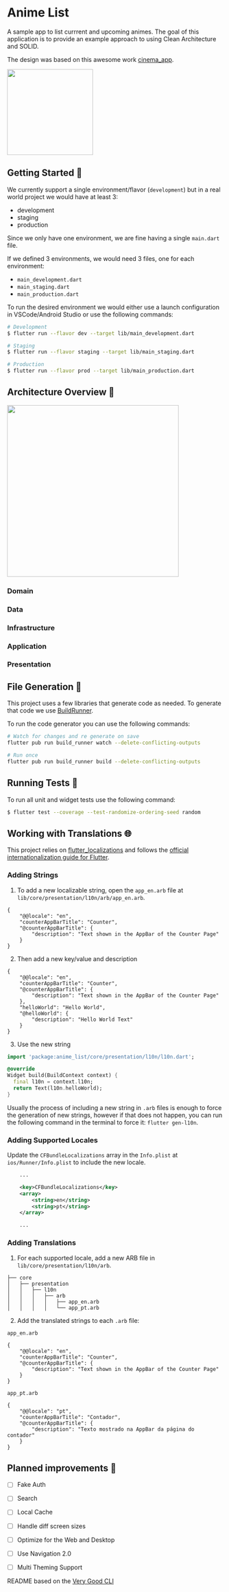 # Anime List

A sample app to list currrent and upcoming animes. 
The goal of this application is to provide an example approach to using Clean Architecture and SOLID.

The design was based on this awesome work [cinema_app].

<img src="https://user-images.githubusercontent.com/9071263/133199727-b708b1a3-6956-4f75-8325-255f3cdb035c.png" width="200"/>


## Getting Started 🚀

We currently support a single environment/flavor (`development`) but in a real world project we would 
have at least 3:

- development
- staging
- production

Since we only have one environment, we are fine having a single `main.dart` file.

If we defined 3 environments, we would need 3 files, one for each environment:
- `main_development.dart`
- `main_staging.dart`
- `main_production.dart`

To run the desired environment we would either use a launch configuration in VSCode/Android Studio or use the following commands:

```sh
# Development
$ flutter run --flavor dev --target lib/main_development.dart

# Staging
$ flutter run --flavor staging --target lib/main_staging.dart

# Production
$ flutter run --flavor prod --target lib/main_production.dart
```

## Architecture Overview 🧮

<img src="https://user-images.githubusercontent.com/9071263/133200855-3bbd356f-a7a9-4296-9dd8-77386fc0f35e.jpg" width="400"/>

### Domain

### Data

### Infrastructure

### Application

### Presentation

## File Generation 🤖

This project uses a few libraries that generate code as needed. To generate that code we use [BuildRunner](https://pub.dev/packages/build_runner). 

To run the code generator you can use the following commands:

```sh
# Watch for changes and re generate on save
flutter pub run build_runner watch --delete-conflicting-outputs

# Run once
flutter pub run build_runner build --delete-conflicting-outputs
```

## Running Tests 🧪

To run all unit and widget tests use the following command:

```sh
$ flutter test --coverage --test-randomize-ordering-seed random
```

## Working with Translations 🌐

This project relies on [flutter_localizations][flutter_localizations_link] and follows the [official internationalization guide for Flutter][internationalization_link].

### Adding Strings

1. To add a new localizable string, open the `app_en.arb` file at `lib/core/presentation/l10n/arb/app_en.arb`.

```arb
{
    "@@locale": "en",
    "counterAppBarTitle": "Counter",
    "@counterAppBarTitle": {
        "description": "Text shown in the AppBar of the Counter Page"
    }
}
```

2. Then add a new key/value and description

```arb
{
    "@@locale": "en",
    "counterAppBarTitle": "Counter",
    "@counterAppBarTitle": {
        "description": "Text shown in the AppBar of the Counter Page"
    },
    "helloWorld": "Hello World",
    "@helloWorld": {
        "description": "Hello World Text"
    }
}
```

3. Use the new string

```dart
import 'package:anime_list/core/presentation/l10n/l10n.dart';

@override
Widget build(BuildContext context) {
  final l10n = context.l10n;
  return Text(l10n.helloWorld);
}
```

Usually the process of including a new string in `.arb` files is enough to force the generation of new strings, however if that does not happen, you can run the following command in the terminal to force it: `flutter gen-l10n`.

### Adding Supported Locales

Update the `CFBundleLocalizations` array in the `Info.plist` at `ios/Runner/Info.plist` to include the new locale.

```xml
    ...

    <key>CFBundleLocalizations</key>
	<array>
		<string>en</string>
		<string>pt</string>
	</array>

    ...
```

### Adding Translations

1. For each supported locale, add a new ARB file in `lib/core/presentation/l10n/arb`.

```
├── core 
│   ├── presentation
│   │   ├── l10n
│   │   │   ├── arb
│   │   │   │   ├── app_en.arb
│   │   │   │   └── app_pt.arb
```

2. Add the translated strings to each `.arb` file:

`app_en.arb`

```arb
{
    "@@locale": "en",
    "counterAppBarTitle": "Counter",
    "@counterAppBarTitle": {
        "description": "Text shown in the AppBar of the Counter Page"
    }
}
```

`app_pt.arb`

```arb
{
    "@@locale": "pt",
    "counterAppBarTitle": "Contador",
    "@counterAppBarTitle": {
        "description": "Texto mostrado na AppBar da página do contador"
    }
}
```

## Planned improvements 🔮

- [ ] Fake Auth
- [ ] Search
- [ ] Local Cache
- [ ] Handle diff screen sizes
- [ ] Optimize for the Web and Desktop
- [ ] Use Navigation 2.0
- [ ] Multi Theming Support


README based on the [Very Good CLI][very_good_cli_link]

[flutter_localizations_link]: https://api.flutter.dev/flutter/flutter_localizations/flutter_localizations-library.html
[internationalization_link]: https://flutter.dev/docs/development/accessibility-and-localization/internationalization
[very_good_cli_link]: https://github.com/VeryGoodOpenSource/very_good_cli
[cinema_app]: https://dribbble.com/shots/15189116-Cinema-App
